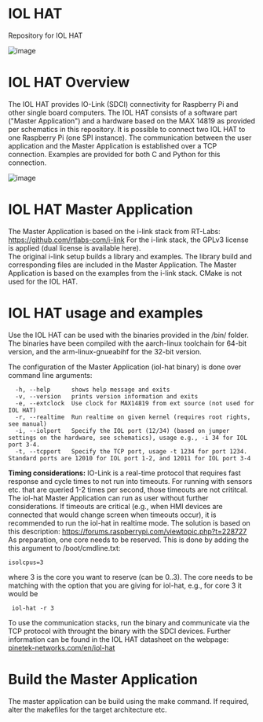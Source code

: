 # IOL HAT
Repository for IOL HAT

![image](https://github.com/Pinetek-Networks/iol-hat/assets/116767503/9132dac7-b8c2-4d44-91c0-e09cfc75237d)

# IOL HAT Overview
The IOL HAT provides IO-Link (SDCI) connectivity for Raspberry Pi and other single board computers. The IOL HAT consists of a software part ("Master Application") and a hardware based on the MAX 14819 as provided per schematics in this repository. 
It is possible to connect two IOL HAT to one Raspberry Pi (one SPI instance). The communication between the user application and the Master Application is established over a TCP connection. Examples are provided for both C and Python for this connection.

![image](https://github.com/Pinetek-Networks/iol-hat/assets/116767503/4d07e1c6-1d9f-4f4e-bbbb-611436dbf62c)

# IOL HAT Master Application 

The Master Application is based on the i-link stack from RT-Labs: https://github.com/rtlabs-com/i-link
For the i-link stack, the GPLv3 license is applied (dual license is available here).  
The original i-link setup builds a library and examples. The library build and corresponding files are included in the Master Application. The Master Application is based on the examples from the i-link stack. 
CMake is not used for the IOL HAT.

# IOL HAT usage and examples
Use the IOL HAT can be used with the binaries provided in the /bin/ folder. The binaries have been compiled with the aarch-linux toolchain for 64-bit version, and the arm-linux-gnueabihf for the 32-bit version.

The configuration of the Master Application (iol-hat binary) is done over command line arguments:
```
  -h, --help      shows help message and exits 
  -v, --version   prints version information and exits 
  -e, --extclock  Use clock for MAX14819 from ext source (not used for IOL HAT)
  -r, --realtime  Run realtime on given kernel (requires root rights, see manual) 
  -i, --iolport   Specify the IOL port (12/34) (based on jumper settings on the hardware, see schematics), usage e.g., -i 34 for IOL port 3-4.
  -t, --tcpport   Specify the TCP port, usage -t 1234 for port 1234. Standard ports are 12010 for IOL port 1-2, and 12011 for IOL port 3-4
```
**Timing considerations:**
IO-Link is a real-time protocol that requires fast response and cycle times to not run into timeouts. For running with sensors etc. that are queried 1-2 times per second, those timeouts are not crititcal. The iol-hat Master Application can run as user without further considerations.
If timeouts are critical (e.g., when HMI devices are connected that would change screen when timeouts occur), it is recommended to run the iol-hat in realtime mode. The solution is based on this description: https://forums.raspberrypi.com/viewtopic.php?t=228727
As preparation, one core needs to be reserved. This is done by adding the this argument to /boot/cmdline.txt:
```
isolcpus=3
```
where 3 is the core you want to reserve (can be 0..3). The core needs to be matching with the option that you are giving for iol-hat, e.g., for core 3 it would be 
```
 iol-hat -r 3
```

To use the communication stacks, run the binary and communicate via the TCP protocol with throught the binary with the SDCI devices. Further information can be found in the IOL HAT datasheet on the webpage: [pinetek-networks.com/en/iol-hat](https://pinetek-networks.com/en/iol-hat/)

# Build the Master Application
The master application can be build using the make command. If required, alter the makefiles for the target architecture etc.
